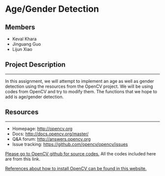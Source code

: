 # Age/Gender Detection

## Members

* Keval Khara  
* Jinguang Guo  
* Lijun Xiao  

## Project Description
----------------------------------------------------------------------------------------------------------------------------
In this assignment, we will attempt to implement an age as well as gender detection using the resources from the OpenCV project. We will be using codes from OpenCV and try to modify them. The functions that we hope to add is age/gender detection.

## Resources
----------------------------------------------------------------------------------------------------------------------------
* Homepage: <http://opencv.org>
* Docs: <http://docs.opencv.org/master/>
* Q&A forum: <http://answers.opencv.org>
* Issue tracking: <https://github.com/opencv/opencv/issues>

[Please go to OpenCV github for source codes.](https://github.com/opencv/opencv "https://github.com/opencv/opencv") All the codes included here are from this link. 

[References about how to install OpenCV can be found in this website.](http://docs.opencv.org/3.2.0/d5/de5/tutorial_py_setup_in_windows.html "http://docs.opencv.org/3.2.0/d5/de5/tutorial_py_setup_in_windows.html")

